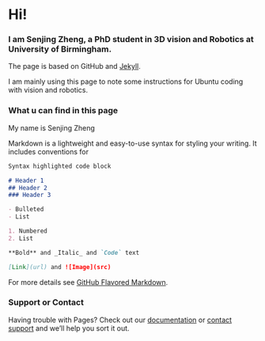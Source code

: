 # Hi! 

### I am Senjing Zheng, a PhD student in 3D vision and Robotics at University of Birmingham.

The page is based on GitHub and [Jekyll](https://jekyllrb.com/).

I am mainly using this page to note some instructions for Ubuntu coding with vision and robotics. 

### What u can find in this page

My name is Senjing Zheng

Markdown is a lightweight and easy-to-use syntax for styling your writing. It includes conventions for

```markdown
Syntax highlighted code block

# Header 1
## Header 2
### Header 3

- Bulleted
- List

1. Numbered
2. List

**Bold** and _Italic_ and `Code` text

[Link](url) and ![Image](src)
```

For more details see [GitHub Flavored Markdown](https://guides.github.com/features/mastering-markdown/).


### Support or Contact

Having trouble with Pages? Check out our [documentation](https://help.github.com/categories/github-pages-basics/) or [contact support](https://github.com/contact) and we’ll help you sort it out.
